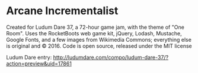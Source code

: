 # Arcane Incrementalist

Created for Ludum Dare 37, a 72-hour game jam, with the theme of "One Room".
Uses the RocketBoots web game kit, jQuery, Lodash, Mustache, Google Fonts, and a few images from Wikimedia Commons; everything else is original and © 2016.
Code is open source, released under the MIT license

Ludum Dare entry: http://ludumdare.com/compo/ludum-dare-37/?action=preview&uid=17861
